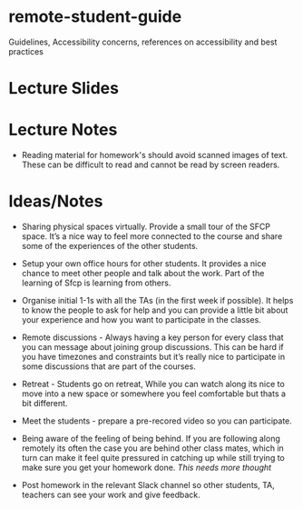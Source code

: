# remote-student-guide
Guidelines, Accessibility concerns,  references on accessibility and best practices

# Lecture Slides

# Lecture Notes

* Reading material for homework's should avoid scanned images of text. These can be difficult to read and cannot be read by screen readers.

# Ideas/Notes

* Sharing physical spaces virtually. Provide a small tour of the SFCP space. It’s a nice way to feel more connected to the course and share some of the experiences of the other students.

* Setup your own office hours for other students. It provides a nice chance to meet other people and talk about the work. Part of the learning of Sfcp is learning from others.

* Organise initial 1-1s with all the TAs (in the first week if possible). It helps to know the people to ask for help and you can provide a little bit about your experience and how you want to participate in the classes.
* Remote discussions - Always having a key person for every class that you can message about joining group discussions. This can be hard if you have timezones and constraints but it’s really nice to participate in some discussions that are part of the courses.
* Retreat - Students go on retreat, While you can watch along its nice to move into a new space or somewhere you feel comfortable but thats a bit different.   
* Meet the students - prepare a pre-recored video so you can participate.

* Being aware of the feeling of being behind. If you are following along remotely its often the case you are behind other class mates, which in turn can make it feel quite pressured in catching up while still trying to make sure you get your homework done. *This needs more thought*

* Post homework in the relevant Slack channel so other students, TA, teachers can see your work and give feedback.

